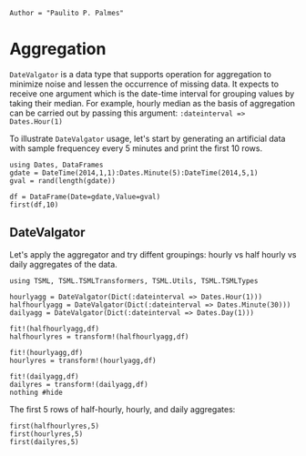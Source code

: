 ```@meta
Author = "Paulito P. Palmes"
```

# Aggregation 
`DateValgator` is a data type that supports operation 
for aggregation to minimize noise and 
lessen the occurrence of missing data. It expects to receive one
argument which is the date-time interval for grouping values by taking 
their median. For example, hourly median as the basis of aggregation
can be carried out by passing this argument: `:dateinterval => Dates.Hour(1)`

To illustrate `DateValgator` usage, let's start by 
generating an artificial data with sample
frequencey every 5 minutes and print the first 10 rows.

```@example datevalgator
using Dates, DataFrames
gdate = DateTime(2014,1,1):Dates.Minute(5):DateTime(2014,5,1)
gval = rand(length(gdate))

df = DataFrame(Date=gdate,Value=gval)
first(df,10)
```

## DateValgator

Let's apply the aggregator and try diffent groupings: hourly vs half hourly
vs daily aggregates of the data.

```@example datevalgator
using TSML, TSML.TSMLTransformers, TSML.Utils, TSML.TSMLTypes

hourlyagg = DateValgator(Dict(:dateinterval => Dates.Hour(1)))
halfhourlyagg = DateValgator(Dict(:dateinterval => Dates.Minute(30)))
dailyagg = DateValgator(Dict(:dateinterval => Dates.Day(1)))

fit!(halfhourlyagg,df)
halfhourlyres = transform!(halfhourlyagg,df)

fit!(hourlyagg,df)
hourlyres = transform!(hourlyagg,df)

fit!(dailyagg,df)
dailyres = transform!(dailyagg,df)
nothing #hide
```

The first 5 rows of half-hourly, hourly, and daily aggregates:
```@repl datevalgator
first(halfhourlyres,5)
first(hourlyres,5)
first(dailyres,5)
```

